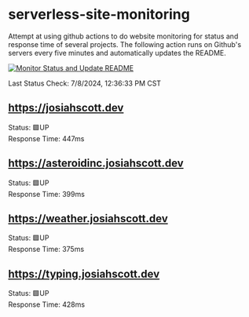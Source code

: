 # serverless-site-monitoring
Attempt at using github actions to do website monitoring for status and response time of several projects. The following action runs on Github's servers every five minutes and automatically updates the README.  

[![Monitor Status and Update README](https://github.com/JosiahSco/serverless-site-monitoring/actions/workflows/monitor.yaml/badge.svg)](https://github.com/JosiahSco/serverless-site-monitoring/actions/workflows/monitor.yaml)

Last Status Check: 7/8/2024, 12:36:33 PM CST

## https://josiahscott.dev
Status: 🟩UP  
Response Time: 447ms

## https://asteroidinc.josiahscott.dev
Status: 🟩UP  
Response Time: 399ms

## https://weather.josiahscott.dev
Status: 🟩UP  
Response Time: 375ms

## https://typing.josiahscott.dev
Status: 🟩UP  
Response Time: 428ms

